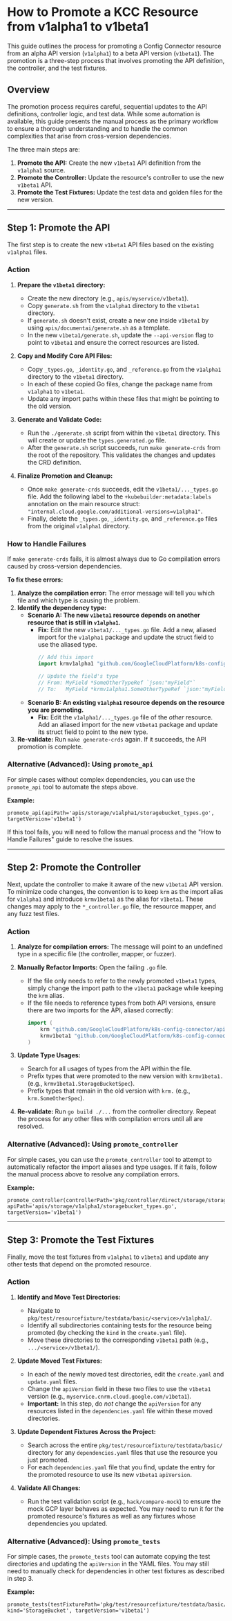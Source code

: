 # How to Promote a KCC Resource from v1alpha1 to v1beta1

This guide outlines the process for promoting a Config Connector resource from an alpha API version (`v1alpha1`) to a beta API version (`v1beta1`). The promotion is a three-step process that involves promoting the API definition, the controller, and the test fixtures.

## Overview

The promotion process requires careful, sequential updates to the API definitions, controller logic, and test data. While some automation is available, this guide presents the manual process as the primary workflow to ensure a thorough understanding and to handle the common complexities that arise from cross-version dependencies.

The three main steps are:
1.  **Promote the API:** Create the new `v1beta1` API definition from the `v1alpha1` source.
2.  **Promote the Controller:** Update the resource's controller to use the new `v1beta1` API.
3.  **Promote the Test Fixtures:** Update the test data and golden files for the new version.

---

## Step 1: Promote the API

The first step is to create the new `v1beta1` API files based on the existing `v1alpha1` files.

### Action

1.  **Prepare the `v1beta1` directory:**
    *   Create the new directory (e.g., `apis/myservice/v1beta1`).
    *   Copy `generate.sh` from the `v1alpha1` directory to the `v1beta1` directory.
    *   If `generate.sh` doesn't exist, create a new one inside `v1beta1` by using `apis/documentai/generate.sh` as a template.
    *   In the new `v1beta1/generate.sh`, update the `--api-version` flag to point to `v1beta1` and ensure the correct resources are listed.

2.  **Copy and Modify Core API Files:**
    *   Copy `_types.go`, `_identity.go`, and `_reference.go` from the `v1alpha1` directory to the `v1beta1` directory.
    *   In each of these copied Go files, change the package name from `v1alpha1` to `v1beta1`.
    *   Update any import paths within these files that might be pointing to the old version.

3.  **Generate and Validate Code:**
    *   Run the `./generate.sh` script from within the `v1beta1` directory. This will create or update the `types.generated.go` file.
    *   After the `generate.sh` script succeeds, run `make generate-crds` from the root of the repository. This validates the changes and updates the CRD definition.

4.  **Finalize Promotion and Cleanup:**
    *   Once `make generate-crds` succeeds, edit the `v1beta1/..._types.go` file. Add the following label to the `+kubebuilder:metadata:labels` annotation on the main resource struct: `"internal.cloud.google.com/additional-versions=v1alpha1"`.
    *   Finally, delete the `_types.go`, `_identity.go`, and `_reference.go` files from the original `v1alpha1` directory.

### How to Handle Failures

If `make generate-crds` fails, it is almost always due to Go compilation errors caused by cross-version dependencies.

**To fix these errors:**

1.  **Analyze the compilation error:** The error message will tell you which file and which type is causing the problem.
2.  **Identify the dependency type:**
    *   **Scenario A: The new `v1beta1` resource depends on another resource that is still in `v1alpha1`.**
        *   **Fix:** Edit the new `v1beta1/..._types.go` file. Add a new, aliased import for the `v1alpha1` package and update the struct field to use the aliased type.
            ```go
            // Add this import
            import krmv1alpha1 "github.com/GoogleCloudPlatform/k8s-config-connector/apis/some-service/v1alpha1"

            // Update the field's type
            // From: MyField *SomeOtherTypeRef `json:"myField"`
            // To:   MyField *krmv1alpha1.SomeOtherTypeRef `json:"myField"`
            ```
    *   **Scenario B: An existing `v1alpha1` resource depends on the resource you are promoting.**
        *   **Fix:** Edit the `v1alpha1/..._types.go` file of the *other* resource. Add an aliased import for the new `v1beta1` package and update its struct field to point to the new type.
3.  **Re-validate:** Run `make generate-crds` again. If it succeeds, the API promotion is complete.

### Alternative (Advanced): Using `promote_api`

For simple cases without complex dependencies, you can use the `promote_api` tool to automate the steps above.

**Example:**

```
promote_api(apiPath='apis/storage/v1alpha1/storagebucket_types.go', targetVersion='v1beta1')
```

If this tool fails, you will need to follow the manual process and the "How to Handle Failures" guide to resolve the issues.

---

## Step 2: Promote the Controller

Next, update the controller to make it aware of the new `v1beta1` API version. To minimize code changes, the convention is to keep `krm` as the import alias for `v1alpha1` and introduce `krmv1beta1` as the alias for `v1beta1`. These changes may apply to the `*_controller.go` file, the resource mapper, and any fuzz test files.

### Action

1.  **Analyze for compilation errors:** The message will point to an undefined type in a specific file (the controller, mapper, or fuzzer).

2.  **Manually Refactor Imports:** Open the failing `.go` file.
    *   If the file only needs to refer to the newly promoted `v1beta1` types, simply change the import path to the `v1beta1` package while keeping the `krm` alias.
    *   If the file needs to reference types from both API versions, ensure there are two imports for the API, aliased correctly:
        ```go
        import (
            krm "github.com/GoogleCloudPlatform/k8s-config-connector/apis/storage/v1alpha1"
            krmv1beta1 "github.com/GoogleCloudPlatform/k8s-config-connector/apis/storage/v1beta1"
        )
        ```

3.  **Update Type Usages:**
    *   Search for all usages of types from the API within the file.
    *   Prefix types that were promoted to the new version with `krmv1beta1.` (e.g., `krmv1beta1.StorageBucketSpec`).
    *   Prefix types that remain in the old version with `krm.` (e.g., `krm.SomeOtherSpec`).

4.  **Re-validate:** Run `go build ./...` from the controller directory. Repeat the process for any other files with compilation errors until all are resolved.

### Alternative (Advanced): Using `promote_controller`

For simple cases, you can use the `promote_controller` tool to attempt to automatically refactor the import aliases and type usages. If it fails, follow the manual process above to resolve any compilation errors.

**Example:**

```
promote_controller(controllerPath='pkg/controller/direct/storage/storagebucket_controller.go', apiPath='apis/storage/v1alpha1/storagebucket_types.go', targetVersion='v1beta1')
```

---

## Step 3: Promote the Test Fixtures

Finally, move the test fixtures from `v1alpha1` to `v1beta1` and update any other tests that depend on the promoted resource.

### Action

1.  **Identify and Move Test Directories:**
    *   Navigate to `pkg/test/resourcefixture/testdata/basic/<service>/v1alpha1/`.
    *   Identify all subdirectories containing tests for the resource being promoted (by checking the `kind` in the `create.yaml` file).
    *   Move these directories to the corresponding `v1beta1` path (e.g., `.../<service>/v1beta1/`).

2.  **Update Moved Test Fixtures:**
    *   In each of the newly moved test directories, edit the `create.yaml` and `update.yaml` files.
    *   Change the `apiVersion` field in these two files to use the `v1beta1` version (e.g., `myservice.cnrm.cloud.google.com/v1beta1`).
    *   **Important:** In this step, do *not* change the `apiVersion` for any resources listed in the `dependencies.yaml` file within these moved directories.

3.  **Update Dependent Fixtures Across the Project:**
    *   Search across the entire `pkg/test/resourcefixture/testdata/basic/` directory for any `dependencies.yaml` files that use the resource you just promoted.
    *   For each `dependencies.yaml` file that you find, update the entry for the promoted resource to use its new `v1beta1` `apiVersion`.

4.  **Validate All Changes:**
    *   Run the test validation script (e.g., `hack/compare-mock`) to ensure the mock GCP layer behaves as expected. You may need to run it for the promoted resource's fixtures as well as any fixtures whose dependencies you updated.

### Alternative (Advanced): Using `promote_tests`

For simple cases, the `promote_tests` tool can automate copying the test directories and updating the `apiVersion` in the YAML files. You may still need to manually check for dependencies in other test fixtures as described in step 3.

**Example:**

```
promote_tests(testFixturePath='pkg/test/resourcefixture/testdata/basic/storage/v1alpha1/storagebucket', kind='StorageBucket', targetVersion='v1beta1')
```
